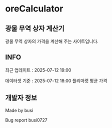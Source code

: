 # oreCalculator

## 광물 무역 상자 계산기

광물 무역 상자의 가격을 계산해 주는 사이트입니다.

## INFO

최근 업데이트 : 2025-07-12 19:00

데이터셋 기준 : 2025-07-12 18:00 플리마켓 평균 가격

## 개발자 정보

Made by busi

Bug report busi0727

